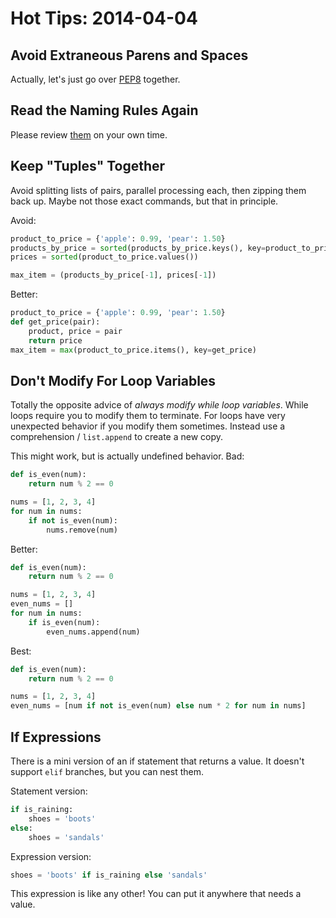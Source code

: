 # Hot Tips: 2014-04-04
## Avoid Extraneous Parens and Spaces
Actually, let's just go over [PEP8](https://www.python.org/dev/peps/pep-0008/) together.

## Read the Naming Rules Again
Please review [them](../notes/advvarnaming.md) on your own time.

## Keep "Tuples" Together
Avoid splitting lists of pairs, parallel processing each, then zipping them back up.
Maybe not those exact commands, but that in principle.

Avoid:
```python
product_to_price = {'apple': 0.99, 'pear': 1.50}
products_by_price = sorted(products_by_price.keys(), key=product_to_price.get)
prices = sorted(product_to_price.values())

max_item = (products_by_price[-1], prices[-1])
```

Better:
```python
product_to_price = {'apple': 0.99, 'pear': 1.50}
def get_price(pair):
    product, price = pair
    return price
max_item = max(product_to_price.items(), key=get_price)
```

## Don't Modify For Loop Variables
Totally the opposite advice of _always modify while loop variables_.
While loops require you to modify them to terminate.
For loops have very unexpected behavior if you modify them sometimes.
Instead use a comprehension / `list.append` to create a new copy.

This might work, but is actually undefined behavior.
Bad:
```python
def is_even(num):
    return num % 2 == 0

nums = [1, 2, 3, 4]
for num in nums:
    if not is_even(num):
        nums.remove(num)
```

Better:
```python
def is_even(num):
    return num % 2 == 0

nums = [1, 2, 3, 4]
even_nums = []
for num in nums:
    if is_even(num):
        even_nums.append(num)
```

Best:
```python
def is_even(num):
    return num % 2 == 0

nums = [1, 2, 3, 4]
even_nums = [num if not is_even(num) else num * 2 for num in nums]
```

## If Expressions
There is a mini version of an if statement that returns a value.
It doesn't support `elif` branches, but you can nest them.

Statement version:
```python
if is_raining:
    shoes = 'boots'
else:
    shoes = 'sandals'
```

Expression version:
```python
shoes = 'boots' if is_raining else 'sandals'
```

This expression is like any other!
You can put it anywhere that needs a value.
